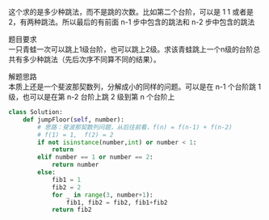 
这个求的是多少种跳法，而不是跳的次数。比如第二个台阶，可以是 1 1 或者是 2，有两种跳法。所以最后的有前面 n-1 步中包含的跳法和 n-2 步中包含的跳法  

题目要求  
一只青蛙一次可以跳上1级台阶，也可以跳上2级。求该青蛙跳上一个n级的台阶总共有多少种跳法（先后次序不同算不同的结果）。  


解题思路  
本质上还是一个斐波那契数列，分解成小的同样的问题。可以是在 n-1 个台阶跳 1 级，也可以是在第 n-2 台阶上跳 2 级到第 n 个台阶上    


```python  
class Solution:
    def jumpFloor(self, number):
        # 思路：斐波那契数列问题，从后往前看，f(n) = f(n-1) + f(n-2)
        # f(1) = 1,  f(2) = 2 
        if not isinstance(number,int) or number < 1:
            return 
        elif number == 1 or number == 2:
            return number 
        else:
            fib1 = 1 
            fib2 = 2 
            for _ in range(3, number+1):
                fib1, fib2 = fib2, fib1+fib2  
            return fib2         
```  

